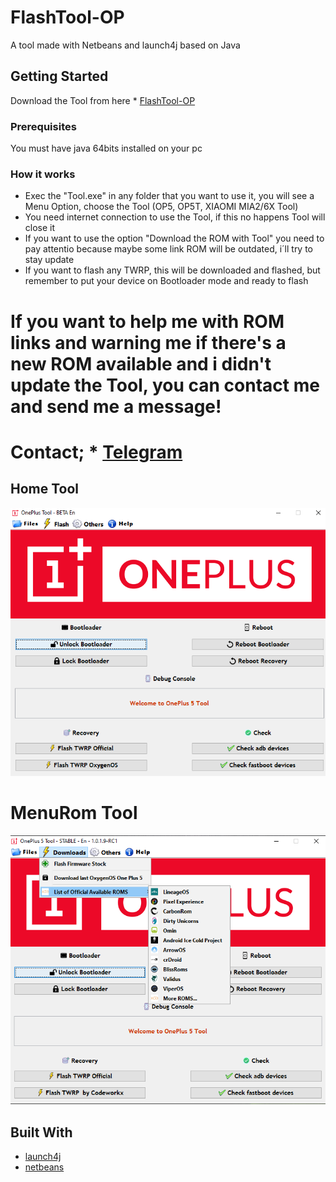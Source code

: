 # FlashTool-OP

A tool made with Netbeans and launch4j based on Java

## Getting Started

Download the Tool from here * [FlashTool-OP](https://github.com/Franco28/FlashTool-OP/releases) 

### Prerequisites

You must have java 64bits installed on your pc

### How it works

- Exec the "Tool.exe" in any folder that you want to use it, you will see a Menu Option, choose the Tool (OP5, OP5T, XIAOMI MIA2/6X Tool)
- You need internet connection to use the Tool, if this no happens Tool will close it
- If you want to use the option "Download the ROM with Tool" you need to pay attentio  because maybe some link ROM will be outdated, i´ll try to stay update
- If you want to flash any TWRP, this will be downloaded and flashed, but remember to put your device on Bootloader mode and ready to flash
# If you want to help me with ROM links and warning me if there's a new ROM available and i didn't update the Tool, you can contact me and send me a message!

# Contact; * [Telegram](https://t.me/francom28) 

## Home Tool

![Tool](https://raw.githubusercontent.com/Franco28/FlashTool-OP/master/Tool.png "Tool")

# MenuRom Tool

![Tool](https://raw.githubusercontent.com/Franco28/FlashTool-OP/master/Tool2.png "ToolMenuRoms")

## Built With

* [launch4j](http://launch4j.sourceforge.net/)
* [netbeans](https://netbeans.org)
